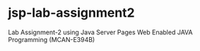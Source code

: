 # jsp-lab-assignment2
Lab Assignment-2 using Java Server Pages
Web Enabled JAVA Programming (MCAN-E394B)
